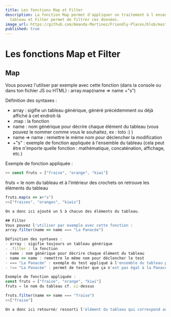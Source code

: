 ```yaml
---
title: Les fonctions Map et Filter
description: La fonction Map permet d'appliquer un traitement à l ensemble des données d un
  tableau et Filter permet de filtrer ces données.
image_url: https://github.com/Amanda-Martinez/Friendly-Places/blob/master/fiches/img/tableaux-objets.jpg?raw=true
published: true
---
```

# Les fonctions Map et Filter

## Map
Vous pouvez l'utiliser par exemple avec cette fonction (dans la console ou dans ton fichier JS ou HTML) : 
array.map(name => name +"s")

Définition des syntaxes : 
- array : sigifie un tableau générique, généré précédemment ou déjà affiché à cet endroit-là
- .map : la fonction
- name : nom générique pour décrire chaque élément du tableau (vous pouvez le nommer comme vous le souhaitez, ex : toto :) )
- name => name : remettre le même nom pour déclencher la modification 
- +"s" : exemple de fonction appliquée à l'ensemble du tableau (cela peut être n'importe quelle fonction : mathématique, concaténation, affichage, etc.)

Exemple de fonction appliquée : 
```javascript
>> const fruts = ["fraise", "orange", "kiwi"]
```
fruts = le nom du tableau et à l’intérieur des crochets on retrouve les éléments du tableau

```javascript
fruts.map(x => x+"s")
>>["fraises", "oranges", "kiwis"]

On a donc ici ajouté un S à chacun des éléments du tableau.

## Filter
Vous pouvez l'utiliser par exemple avec cette fonction : 
array.filter(name => name === "La Panacée")

Définition des syntaxes : 
- array : sigifie toujours un tableau générique
- .filter : la fonction
- name : nom générique pour décrire chaque élément du tableau
- name => name : remettre le même nom pour déclencher le test 
- === "La Panacée" : exemple du test appliqué à l'ensemble du tableau pour ressortir le ou les éléments nommés "La Panacée"
- !== "La Panacée" : permet de tester que ça n'est pas égal à la Panacée 

Exemple de fonction appliquée : 
const fruts = ["fraise", "orange", "kiwi"]
fruts = le nom du tableau cf. ci-dessus

fruts.filter(name => name === "fraise")
>>["fraise"]

On a donc ici retourné/ ressorti l'élément du tableau qui correspond au nom "fraise", au test logique.


